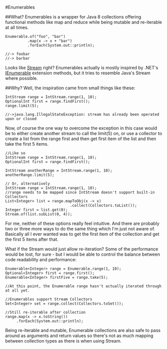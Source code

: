 #Enumerables


##What?
Enumerables is a wrapper for Java 8 collections offering functional methods like map and reduce while being mutable and re-iterable at all times.

```
Enumerable.of("foo", "bar")
          .map(x -> x + "bar")
          .forEach(System.out::println);

//-> foobar
//-> barbar
```
Looks like [Stream](http://docs.oracle.com/javase/8/docs/api/java/util/stream/package-summary.html) right? Enumerables actually is mostly inspired by .NET's [IEnumerable](http://msdn.microsoft.com/en-us/library/ckzcawb8.aspx) extension methods, but it tries to resemble Java's Stream where possible.

##Why?
Well, the inspiration came from small things like these:
```
IntStream range = IntStream.range(1, 10);
OptionalInt first = range.findFirst();
range.limit(5);

//->java.lang.IllegalStateException: stream has already been operated upon or closed
```
Now, of course the one way to overcome the exception in this case would be to either create another stream to call the limit(5) on, or use a collector to create a list from the range first and then get first item of the list and then take the first 5 items.
```
//Like so
IntStream range = IntStream.range(1, 10);
OptionalInt first = range.findFirst();

IntStream anotherRange = IntStream.range(1, 10);
anotherRange.limit(5);

// Or, alternatively
IntStream range = IntStream.range(1, 10);
//range needs to be mapped since IntStream doesn't support built-in Collectors
List<Integer> list = range.mapToObj(x -> x)
                             .collect(Collectors.toList());
Integer first = list.get(0);
Stream.of(list.subList(0, 4));
```
For me, neither of these options really feel intuitive. And there are probably two or three more ways to do the same thing which I'm just not aware of.
Basically all I ever wanted was to get the first item of the collection and get the first 5 items after that.

What if the Stream would just allow re-iteration? Some of the performance would be lost, for sure - but I would be able to control the balance between code readability and performance:
```
Enumerable<Integer> range = Enumerable.range(1, 10);
Optional<Integer> first = range.first();
Enumerable<Integer> firstFive = range.take(5);

//At this point, the Enumerable range hasn't actually iterated through at all yet.

//Enumerables support Stream Collectors
Set<Integer> set = range.collect(Collectors.toSet());

//Still re-iterable after collection
range.map(x -> x.toString())
     .forEach(System.out::println);
```
Being re-iterable and mutable, Enumerable collections are also safe to pass around as arguments and return values so there's not as much mapping between collection types as there is when using Stream.
